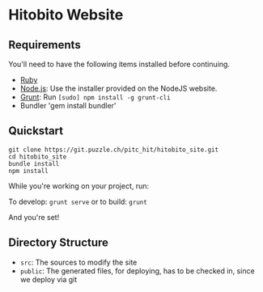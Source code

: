 # Hitobito Website

## Requirements

You'll need to have the following items installed before continuing.

  * [Ruby](https://www.ruby-lang.org/en/documentation/installation/)
  * [Node.js](http://nodejs.org): Use the installer provided on the NodeJS website.
  * [Grunt](http://gruntjs.com/): Run `[sudo] npm install -g grunt-cli`
  * Bundler 'gem install bundler'

## Quickstart

	git clone https://git.puzzle.ch/pitc_hit/hitobito_site.git
	cd hitobito_site
	bundle install
	npm install


While you're working on your project, run:

To develop: `grunt serve`
or to build: `grunt`

And you're set!

## Directory Structure

  * `src`: The sources to modify the site
  * `public`: The generated files, for deploying, has to be checked in, since we deploy via git
